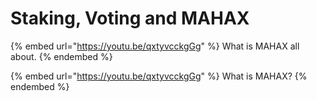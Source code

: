 # Staking, Voting and MAHAX

{% embed url="https://youtu.be/qxtyvcckgGg" %}
What is MAHAX all about.
{% endembed %}

{% embed url="https://youtu.be/qxtyvcckgGg" %}
What is MAHAX?
{% endembed %}
